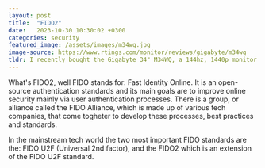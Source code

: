 ```yaml
---
layout: post
title:  "FIDO2"
date:   2023-10-30 10:30:02 +0300
categories: security
featured_image: /assets/images/m34wq.jpg
image-source: https://www.rtings.com/monitor/reviews/gigabyte/m34wq
tldr: I recently bought the Gigabyte 34" M34WQ, a 144hz, 1440p monitor. This monitor is huge when it comes to my tiny MacBook Pro 16" screen. The main selling point of this monitor was the non-curved wide screen. I plan on using this screen vertically to display all my code. I have a 32" curved monitor as well, and I'll be interesting to see how well they compare and work together.
---
```


What's FIDO2, well FIDO stands for: Fast Identity Online. It is an open-source authentication standards and its main goals are to improve online security mainly via user authentication processes. There is a group, or alliance called the FIDO Alliance, which is made up of various tech companies, that come togheter to develop these processes, best practices and standards.

In the mainstream tech world the two most important FIDO standards are the: FIDO U2F (Universal 2nd factor), and the FIDO2 which is an extension of the FIDO U2F standard.


